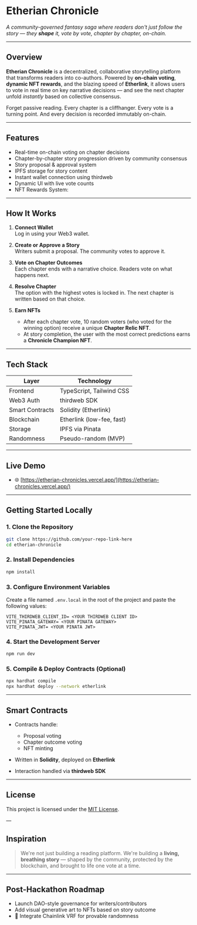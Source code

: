 # Etherian Chronicle

_A community-governed fantasy saga where readers don't just follow the story — they **shape** it, vote by vote, chapter by chapter, on-chain._

---

## Overview

**Etherian Chronicle** is a decentralized, collaborative storytelling platform that transforms readers into co-authors. Powered by **on-chain voting**, **dynamic NFT rewards**, and the blazing speed of **Etherlink**, it allows users to vote in real time on key narrative decisions — and see the next chapter unfold _instantly_ based on collective consensus.

Forget passive reading. Every chapter is a cliffhanger. Every vote is a turning point. And every decision is recorded immutably on-chain.

---

## Features

- Real-time on-chain voting on chapter decisions
- Chapter-by-chapter story progression driven by community consensus
- Story proposal & approval system
- IPFS storage for story content
- Instant wallet connection using thirdweb
- Dynamic UI with live vote counts
- NFT Rewards System:

---

## How It Works

1. **Connect Wallet**  
   Log in using your Web3 wallet.

2. **Create or Approve a Story**  
   Writers submit a proposal. The community votes to approve it.

3. **Vote on Chapter Outcomes**  
   Each chapter ends with a narrative choice. Readers vote on what happens next.

4. **Resolve Chapter**  
   The option with the highest votes is locked in. The next chapter is written based on that choice.

5. **Earn NFTs**
   - After each chapter vote, 10 random voters (who voted for the winning option) receive a unique **Chapter Relic NFT**.
   - At story completion, the user with the most correct predictions earns a **Chronicle Champion NFT**.

---

## Tech Stack

| Layer           | Technology                |
| --------------- | ------------------------- |
| Frontend        | TypeScript, Tailwind CSS  |
| Web3 Auth       | thirdweb SDK              |
| Smart Contracts | Solidity (Etherlink)      |
| Blockchain      | Etherlink (low-fee, fast) |
| Storage         | IPFS via Pinata           |
| Randomness      | Pseudo-random (MVP)       |

---

## Live Demo

- 🌐 [https://etherian-chronicles.vercel.app/](https://etherian-chronicles.vercel.app/)

---

## Getting Started Locally

### 1. Clone the Repository

```bash
git clone https://github.com/your-repo-link-here
cd etherian-chronicle
```

### 2. Install Dependencies

```bash
npm install
```

### 3. Configure Environment Variables

Create a file named `.env.local` in the root of the project and paste the following values:

```env
VITE_THIRDWEB_CLIENT_ID= <YOUR THIRDWEB CLIENT ID>
VITE_PINATA_GATEWAY= <YOUR PINATA GATEWAY>
VITE_PINATA_JWT= <YOUR PINATA JWT>
```

### 4. Start the Development Server

```bash
npm run dev
```

### 5. Compile & Deploy Contracts (Optional)

```bash
npx hardhat compile
npx hardhat deploy --network etherlink
```

---

## Smart Contracts

- Contracts handle:

  - Proposal voting
  - Chapter outcome voting
  - NFT minting

- Written in **Solidity**, deployed on **Etherlink**
- Interaction handled via **thirdweb SDK**

---

## License

This project is licensed under the [MIT License](./LICENSE).

—

## Inspiration

> We're not just building a reading platform.
> We're building a **living, breathing story** — shaped by the community, protected by the blockchain, and brought to life one vote at a time.

---

## Post-Hackathon Roadmap

- Launch DAO-style governance for writers/contributors
- Add visual generative art to NFTs based on story outcome
- 🔗 Integrate Chainlink VRF for provable randomness
